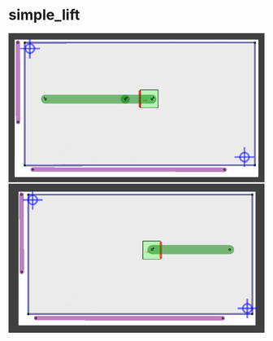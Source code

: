 # simple_lift

![simple_lift_l1_lanes.png](./docs/simple_lift_l1_lanes.png)
![simple_lift_l3_lanes.png](./docs/simple_lift_l3_lanes.png)
